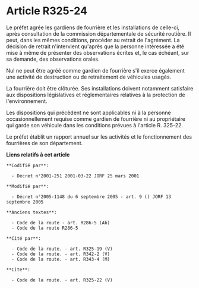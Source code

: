 # Article R325-24

Le préfet agrée les gardiens de fourrière et les installations de celle-ci, après consultation de la commission
départementale de sécurité routière. Il peut, dans les mêmes conditions, procéder au retrait de l'agrément. La décision de
retrait n'intervient qu'après que la personne intéressée a été mise à même de présenter des observations écrites et, le cas
échéant, sur sa demande, des observations orales. 

Nul ne peut être agréé comme gardien de fourrière s'il exerce également une activité de destruction ou de retraitement de
véhicules usagés. 

La fourrière doit être clôturée. Ses installations doivent notamment satisfaire aux dispositions législatives et
réglementaires relatives à la protection de l'environnement. 

Les dispositions qui précèdent ne sont applicables ni à la personne occasionnellement requise comme gardien de fourrière ni
au propriétaire qui garde son véhicule dans les conditions prévues à l'article R. 325-22. 

Le préfet établit un rapport annuel sur les activités et le fonctionnement des fourrières de son département.

**Liens relatifs à cet article**

	**Codifié par**:

	  - Décret n°2001-251 2001-03-22 JORF 25 mars 2001

	**Modifié par**:

	  - Décret n°2005-1148 du 6 septembre 2005 - art. 9 () JORF 13 septembre 2005

	**Anciens textes**:

	  - Code de la route - art. R286-5 (Ab)
	  - Code de la route R286-5

	**Cité par**:

	  - Code de la route. - art. R325-19 (V)
	  - Code de la route. - art. R342-2 (V)
	  - Code de la route. - art. R343-4 (M)

	**Cite**:

	  - Code de la route. - art. R325-22 (V)
